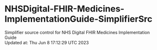 # NHSDigital-FHIR-Medicines-ImplementationGuide-SimplifierSrc  
Simplifier source control for NHS Digital FHIR Medicines Implementation Guide  
Updated at: Thu Jun  8 17:12:29 UTC 2023
